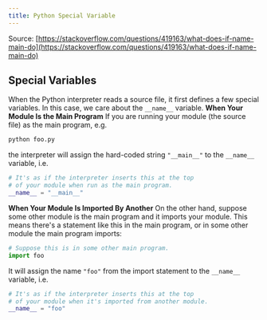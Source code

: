 ```yaml
---
title: Python Special Variable
---
```

Source: [https://stackoverflow.com/questions/419163/what-does-if-name-main-do](https://stackoverflow.com/questions/419163/what-does-if-name-main-do)
## Special Variables
When the Python interpreter reads a source file, it first defines a few special variables. 
In this case, we care about the `__name__` variable.
**When Your Module Is the Main Program**
If you are running your module (the source file) as the main program, e.g.
```python
python foo.py
```
the interpreter will assign the hard-coded string `"__main__"` to the `__name__` variable, i.e.
```python
# It's as if the interpreter inserts this at the top
# of your module when run as the main program.
__name__ = "__main__" 
```
**When Your Module Is Imported By Another**
On the other hand, suppose some other module is the main program and it imports your module. This means there's a statement like this in the main program, or in some other module the main program imports:
```python
# Suppose this is in some other main program.
import foo
```
It will assign the name `"foo"` from the import statement to the `__name__` variable, i.e.
```python
# It's as if the interpreter inserts this at the top
# of your module when it's imported from another module.
__name__ = "foo"
```